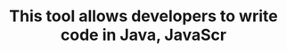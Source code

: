 ---
layout: answer
title: "This tool allows developers to write code in Java, JavaScr"
blurb: "AWS SDKs provide APIs that allow code written in various languages to connect to AWS and perform management tasks. Right now, C++, Go, Java, JavaScript, ."
quid: 196
---